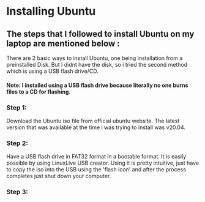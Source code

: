 # Installing Ubuntu
## The steps that I followed to install Ubuntu on my laptop are mentioned below :

There are 2 basic ways to install Ubuntu, one being installation from a preinstalled Disk. But I didnt have the disk, so i tried the second method which is using a USB flash drive/CD.

#### Note: I installed using a USB flash drive because literally no one burns files to a CD for flashing.


### Step 1: 
Download the Ubuntu iso file from official ubuntu website. The latest version that was available at the time i was trying to install was v20.04.

### Step 2:
Have a USB flash drive in FAT32 format in a bootable format. It is easily possible by using LinuxLive USB creator. 
Using it is pretty intuitive, just have to copy the iso into the USB using the 'flash icon' and after the process completes just shut down your computer.

### Step 3:
